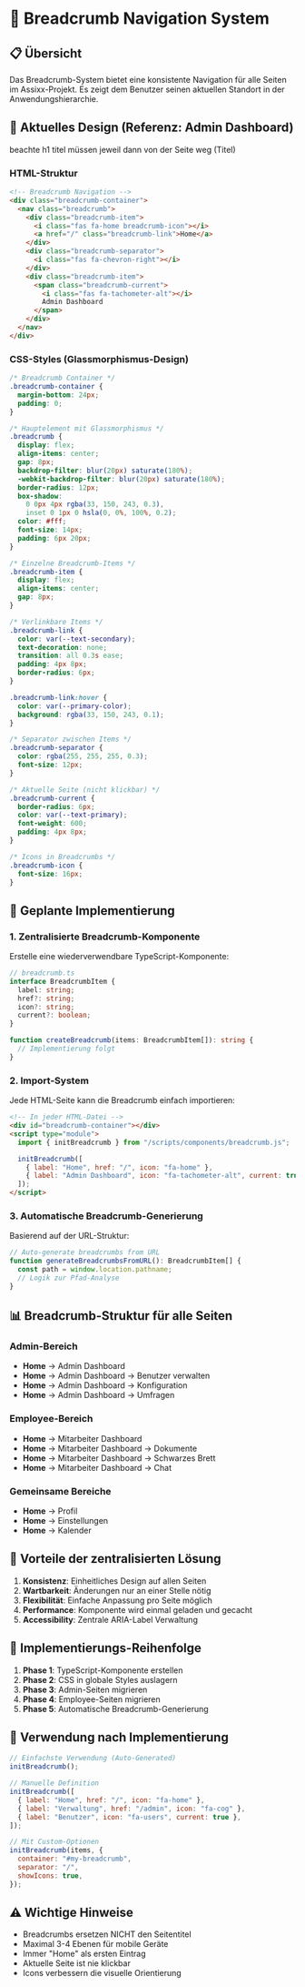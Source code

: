 # 🍞 Breadcrumb Navigation System

## 📋 Übersicht

Das Breadcrumb-System bietet eine konsistente Navigation für alle Seiten im Assixx-Projekt. Es zeigt dem Benutzer seinen aktuellen Standort in der Anwendungshierarchie.

## 🎨 Aktuelles Design (Referenz: Admin Dashboard)

beachte h1 titel müssen jeweil dann von der Seite weg (Titel)

### HTML-Struktur

```html
<!-- Breadcrumb Navigation -->
<div class="breadcrumb-container">
  <nav class="breadcrumb">
    <div class="breadcrumb-item">
      <i class="fas fa-home breadcrumb-icon"></i>
      <a href="/" class="breadcrumb-link">Home</a>
    </div>
    <div class="breadcrumb-separator">
      <i class="fas fa-chevron-right"></i>
    </div>
    <div class="breadcrumb-item">
      <span class="breadcrumb-current">
        <i class="fas fa-tachometer-alt"></i>
        Admin Dashboard
      </span>
    </div>
  </nav>
</div>
```

### CSS-Styles (Glassmorphismus-Design)

```css
/* Breadcrumb Container */
.breadcrumb-container {
  margin-bottom: 24px;
  padding: 0;
}

/* Hauptelement mit Glassmorphismus */
.breadcrumb {
  display: flex;
  align-items: center;
  gap: 8px;
  backdrop-filter: blur(20px) saturate(180%);
  -webkit-backdrop-filter: blur(20px) saturate(180%);
  border-radius: 12px;
  box-shadow:
    0 0px 4px rgba(33, 150, 243, 0.3),
    inset 0 1px 0 hsla(0, 0%, 100%, 0.2);
  color: #fff;
  font-size: 14px;
  padding: 6px 20px;
}

/* Einzelne Breadcrumb-Items */
.breadcrumb-item {
  display: flex;
  align-items: center;
  gap: 8px;
}

/* Verlinkbare Items */
.breadcrumb-link {
  color: var(--text-secondary);
  text-decoration: none;
  transition: all 0.3s ease;
  padding: 4px 8px;
  border-radius: 6px;
}

.breadcrumb-link:hover {
  color: var(--primary-color);
  background: rgba(33, 150, 243, 0.1);
}

/* Separator zwischen Items */
.breadcrumb-separator {
  color: rgba(255, 255, 255, 0.3);
  font-size: 12px;
}

/* Aktuelle Seite (nicht klickbar) */
.breadcrumb-current {
  border-radius: 6px;
  color: var(--text-primary);
  font-weight: 600;
  padding: 4px 8px;
}

/* Icons in Breadcrumbs */
.breadcrumb-icon {
  font-size: 16px;
}
```

## 🚀 Geplante Implementierung

### 1. Zentralisierte Breadcrumb-Komponente

Erstelle eine wiederverwendbare TypeScript-Komponente:

```typescript
// breadcrumb.ts
interface BreadcrumbItem {
  label: string;
  href?: string;
  icon?: string;
  current?: boolean;
}

function createBreadcrumb(items: BreadcrumbItem[]): string {
  // Implementierung folgt
}
```

### 2. Import-System

Jede HTML-Seite kann die Breadcrumb einfach importieren:

```html
<!-- In jeder HTML-Datei -->
<div id="breadcrumb-container"></div>
<script type="module">
  import { initBreadcrumb } from "/scripts/components/breadcrumb.js";

  initBreadcrumb([
    { label: "Home", href: "/", icon: "fa-home" },
    { label: "Admin Dashboard", icon: "fa-tachometer-alt", current: true },
  ]);
</script>
```

### 3. Automatische Breadcrumb-Generierung

Basierend auf der URL-Struktur:

```typescript
// Auto-generate breadcrumbs from URL
function generateBreadcrumbsFromURL(): BreadcrumbItem[] {
  const path = window.location.pathname;
  // Logik zur Pfad-Analyse
}
```

## 📊 Breadcrumb-Struktur für alle Seiten

### Admin-Bereich

- **Home** → Admin Dashboard
- **Home** → Admin Dashboard → Benutzer verwalten
- **Home** → Admin Dashboard → Konfiguration
- **Home** → Admin Dashboard → Umfragen

### Employee-Bereich

- **Home** → Mitarbeiter Dashboard
- **Home** → Mitarbeiter Dashboard → Dokumente
- **Home** → Mitarbeiter Dashboard → Schwarzes Brett
- **Home** → Mitarbeiter Dashboard → Chat

### Gemeinsame Bereiche

- **Home** → Profil
- **Home** → Einstellungen
- **Home** → Kalender

## 🎯 Vorteile der zentralisierten Lösung

1. **Konsistenz**: Einheitliches Design auf allen Seiten
2. **Wartbarkeit**: Änderungen nur an einer Stelle nötig
3. **Flexibilität**: Einfache Anpassung pro Seite möglich
4. **Performance**: Komponente wird einmal geladen und gecacht
5. **Accessibility**: Zentrale ARIA-Label Verwaltung

## 📝 Implementierungs-Reihenfolge

1. **Phase 1**: TypeScript-Komponente erstellen
2. **Phase 2**: CSS in globale Styles auslagern
3. **Phase 3**: Admin-Seiten migrieren
4. **Phase 4**: Employee-Seiten migrieren
5. **Phase 5**: Automatische Breadcrumb-Generierung

## 🔧 Verwendung nach Implementierung

```javascript
// Einfachste Verwendung (Auto-Generated)
initBreadcrumb();

// Manuelle Definition
initBreadcrumb([
  { label: "Home", href: "/", icon: "fa-home" },
  { label: "Verwaltung", href: "/admin", icon: "fa-cog" },
  { label: "Benutzer", icon: "fa-users", current: true },
]);

// Mit Custom-Optionen
initBreadcrumb(items, {
  container: "#my-breadcrumb",
  separator: "/",
  showIcons: true,
});
```

## ⚠️ Wichtige Hinweise

- Breadcrumbs ersetzen NICHT den Seitentitel
- Maximal 3-4 Ebenen für mobile Geräte
- Immer "Home" als ersten Eintrag
- Aktuelle Seite ist nie klickbar
- Icons verbessern die visuelle Orientierung
